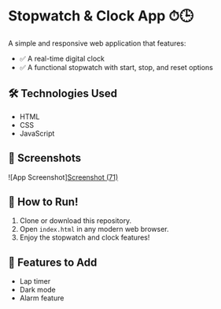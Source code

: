 # Stopwatch & Clock App ⏱🕒

A simple and responsive web application that features:

- ✅ A real-time digital clock
- ✅ A functional stopwatch with start, stop, and reset options

## 🛠️ Technologies Used
- HTML
- CSS 
- JavaScript

## 📸 Screenshots
![App Screenshot][Screenshot (71)](https://github.com/user-attachments/assets/e20478d4-cc4a-4583-b97f-714dbd50d9aa)

## 🚀 How to Run!

1. Clone or download this repository.
2. Open `index.html` in any modern web browser.
3. Enjoy the stopwatch and clock features!

## 🌟 Features to Add
- Lap timer
- Dark mode
- Alarm feature
